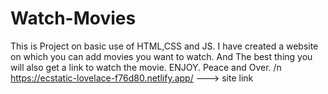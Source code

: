 # Watch-Movies

This is Project on basic use of HTML,CSS and JS. I have created a website on which you can add movies you want to watch. And The best thing you will also get a link to watch the movie. 
ENJOY. Peace and Over.
/n https://ecstatic-lovelace-f76d80.netlify.app/ ---> site link
